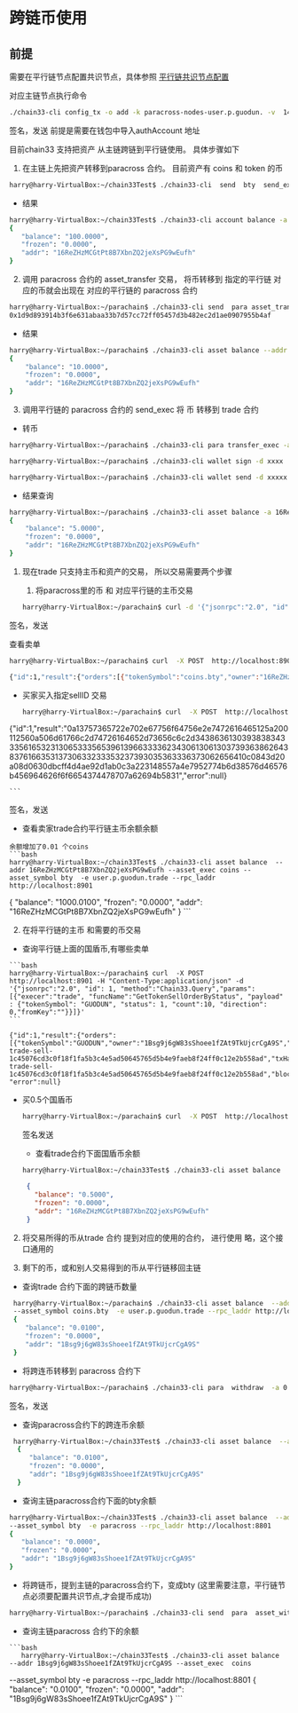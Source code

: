 # 跨链币使用

## 前提
 需要在平行链节点配置共识节点，具体参照
 [平行链共识节点配置](https://github.com/33cn/plugin/blob/master/plugin/dapp/paracross/cmd/build/chain33.para.test.toml)
 
 对应主链节点执行命令
 ```bash
 ./chain33-cli config_tx -o add -k paracross-nodes-user.p.guodun. -v  14KEKbYtKKQm4wMthSK9J4La4nAiidGozt
 ```
 签名，发送  前提是需要在钱包中导入authAccount 地址

目前chain33 支持把资产 从主链跨链到平行链使用。 具体步骤如下

 1. 在主链上先把资产转移到paracross 合约。 目前资产有 coins 和 token 的币
 
 ```bash
 harry@harry-VirtualBox:~/chain33Test$ ./chain33-cli  send  bty  send_exec  -a  100  -e  paracross -k "16ReZHzMCGtPt8B7XbnZQ2jeXsPG9wEufh"
 ```
 * 结果
 ```bash
 harry@harry-VirtualBox:~/chain33Test$ ./chain33-cli account balance -a "16ReZHzMCGtPt8B7XbnZQ2jeXsPG9wEufh" -e  paracross
{
    "balance": "100.0000",
    "frozen": "0.0000",
    "addr": "16ReZHzMCGtPt8B7XbnZQ2jeXsPG9wEufh"
}

 ```
 2. 调用 paracross 合约的 asset_transfer 交易， 将币转移到 指定的平行链
    对应的币就会出现在 对应的平行链的 paracross 合约
```bash
harry@harry-VirtualBox:~/parachain$ ./chain33-cli send  para asset_transfer --title user.p.guodun. -a 10  -n test -t "16ReZHzMCGtPt8B7XbnZQ2jeXsPG9wEufh" -k "16ReZHzMCGtPt8B7XbnZQ2jeXsPG9wEufh"
0x1d9d893914b3f6e631abaa33b7d57cc72ff05457d3b482ec2d1ae0907955b4af

```
* 结果
```bash
harry@harry-VirtualBox:~/parachain$ ./chain33-cli asset balance --addr "16ReZHzMCGtPt8B7XbnZQ2jeXsPG9wEufh" --asset_exec paracross   --asset_symbol coins.bty  -e  "paracross"   --rpc_laddr http://localhost:8901
{
    "balance": "10.0000",
    "frozen": "0.0000",
    "addr": "16ReZHzMCGtPt8B7XbnZQ2jeXsPG9wEufh"
}

```

 3. 调用平行链的 paracross 合约的 send_exec 将 币 转移到 trade 合约
 
  * 转币
 
```bash
harry@harry-VirtualBox:~/parachain$ ./chain33-cli para transfer_exec -a 5 -e user.p.guodun.trade  -s coins.bty  --rpc_laddr http://localhost:8901
```
```bash
harry@harry-VirtualBox:~/parachain$ ./chain33-cli wallet sign -d xxxx  -a 16ReZHzMCGtPt8B7XbnZQ2jeXsPG9wEufh  -e 300s -f 0.001 -k 16ReZHzMCGtPt8B7XbnZQ2jeXsPG9wEufh  --paraName user.p.guodun. --rpc_laddr http://localhost:8901
```
```bash
harry@harry-VirtualBox:~/parachain$ ./chain33-cli wallet send -d xxxxx --paraName user.p.guodun. --rpc_laddr http://localhost:8901
```


* 结果查询

```bash
harry@harry-VirtualBox:~/parachain$ ./chain33-cli asset balance -a 16ReZHzMCGtPt8B7XbnZQ2jeXsPG9wEufh --asset_exec paracross  --asset_symbol coins.bty -e user.p.guodun.trade   --rpc_laddr http://localhost:8901
{
    "balance": "5.0000",
    "frozen": "0.0000",
    "addr": "16ReZHzMCGtPt8B7XbnZQ2jeXsPG9wEufh"
}
```

 1. 现在trade 只支持主币和资产的交易， 所以交易需要两个步骤
    1. 将paracross里的币 和 对应平行链的主币交易
    
    ```bash
    harry@harry-VirtualBox:~/parachain$ curl -d '{"jsonrpc":"2.0", "id": 1, "method":"trade.CreateRawTradeSellTx","params":[{"tokenSymbol":"coins.bty", "amountPerBoardlot":1, "minBoardlot":1,"pricePerBoardlot":1,"totalBoardlot":15000000,"fee":100000,"assetExec":"paracross"}]}'         -H 'content-type:text/plain;'         http://localhost:8901
    ```
    
  签名，发送
   
  查看卖单   
  ```bash
 harry@harry-VirtualBox:~/parachain$ curl  -X POST  http://localhost:8901 -H "Content-Type:application/json" -d '{"jsonrpc":"2.0", "id": 1, "method":"Chain33.Query","params":[{"execer":"trade", "funcName":"GetTokenSellOrderByStatus", "payload" : {"tokenSymbol": "coins.bty", "status": 1, "count":10, "direction": 0,"fromKey":""}}]}' 
  
{"id":1,"result":{"orders":[{"tokenSymbol":"coins.bty","owner":"16ReZHzMCGtPt8B7XbnZQ2jeXsPG9wEufh","amountPerBoardlot":"1","minBoardlot":"1","pricePerBoardlot":"1","totalBoardlot":"15000000","tradedBoardlot":"0","buyID":"","status":1,"sellID":"mavl-trade-sell-48ca0988435ae210e35e9a9f33b40a0a07968bd87af5170c2352790563670bed","txHash":"0x48ca0988435ae210e35e9a9f33b40a0a07968bd87af5170c2352790563670bed","height":"50","key":"mavl-trade-sell-48ca0988435ae210e35e9a9f33b40a0a07968bd87af5170c2352790563670bed","blockTime":"1547516548","isSellOrder":true,"assetExec":"paracross"}]} ,"error":null}
  ``` 
  
 * 买家买入指定sellID 交易
    
    ```bash
    harry@harry-VirtualBox:~/parachain$ curl  -X POST  http://localhost:8901 -H "Content-Type:application/json" -d '{"jsonrpc":"2.0", "id": 1, "method":"trade.CreateRawTradeBuyTx","params":[{"sellID":"mavl-trade-sell-48ca0988435ae210e35e9a9f33b40a0a07968bd87af5170c2352790563670bed", "boardlotCnt":1000000,"fee":100000}]}'
{"id":1,"result":"0a13757365722e702e67756f64756e2e7472616465125a200112560a506d61766c2d74726164652d73656c6c2d3438636130393838343335616532313065333565396139663333623430613061303739363862643837616635313730633233353237393035363336373062656410c0843d20a08d0630dbcff4d4ae92d1ab0c3a223148557a4e7952774b6d38576d46576b456964626f6f6654374478707a62694b5831","error":null}

    ```
    
  签名，发送
    
   * 查看卖家trade合约平行链主币余额余额
   
    余额增加了0.01 个coins
    ```bash
    harry@harry-VirtualBox:~/chain33Test$ ./chain33-cli asset balance  --addr 16ReZHzMCGtPt8B7XbnZQ2jeXsPG9wEufh --asset_exec coins --    asset_symbol bty  -e user.p.guodun.trade --rpc_laddr http://localhost:8901
{
    "balance": "1000.0100",
    "frozen": "0.0000",
    "addr": "16ReZHzMCGtPt8B7XbnZQ2jeXsPG9wEufh"
}
    ```
    
   
   2. 在将平行链的主币 和需要的币交易
   
   
   * 查询平行链上面的国盾币,有哪些卖单
    
    ```bash
    harry@harry-VirtualBox:~/parachain$ curl  -X POST  http://localhost:8901 -H "Content-Type:application/json" -d '{"jsonrpc":"2.0", "id": 1, "method":"Chain33.Query","params":[{"execer":"trade", "funcName":"GetTokenSellOrderByStatus", "payload" : {"tokenSymbol": "GUODUN", "status": 1, "count":10, "direction": 0,"fromKey":""}}]}' 
    ```    
   
    {"id":1,"result":{"orders":           [{"tokenSymbol":"GUODUN","owner":"1Bsg9j6gW83sShoee1fZAt9TkUjcrCgA9S","amountPerBoardlot":"1","minBoardlot":"1","pricePerBoardlot":"1","totalBoardlot":"100000000","tradedBoardlot":"0","buyID":"","status":1,"sellID":"mavl-trade-sell-1c45076cd3c0f18f1fa5b3c4e5ad50645765d5b4e9faeb8f24ff0c12e2b558ad","txHash":"0x1c45076cd3c0f18f1fa5b3c4e5ad50645765d5b4e9faeb8f24ff0c12e2b558ad","height":"77","key":"mavl-trade-sell-1c45076cd3c0f18f1fa5b3c4e5ad50645765d5b4e9faeb8f24ff0c12e2b558ad","blockTime":"1547534068","isSellOrder":true,"assetExec":"token"}]},
    "error":null} 
    
    
   

  * 买0.5个国盾币
    
    ```bash
    harry@harry-VirtualBox:~/parachain$ curl  -X POST  http://localhost:8901 -H "Content-Type:application/json" -d '{"jsonrpc":"2.0",   "id": 1, "method":"trade.CreateRawTradeBuyTx","params":[{"sellID":"mavl-trade-sell-1c45076cd3c0f18f1fa5b3c4e5ad50645765d5b4e9faeb8f24ff0c12e2b558ad", "boardlotCnt":50000000,"fee":100000}]}'
    ```
    签名发送
    
    * 查看trade合约下面国盾币余额
    
    ```bash
    harry@harry-VirtualBox:~/chain33Test$ ./chain33-cli asset balance  --addr 16ReZHzMCGtPt8B7XbnZQ2jeXsPG9wEufh --asset_exec token --asset_symbol GUODUN  -e user.p.guodun.trade --rpc_laddr http://localhost:8901
    ```
    ```json
     {
       "balance": "0.5000",
       "frozen": "0.0000",
       "addr": "16ReZHzMCGtPt8B7XbnZQ2jeXsPG9wEufh"
     }
    ```

 2. 将交易所得的币从trade 合约 提到对应的使用的合约， 进行使用
    略，这个接口通用的
    
 3. 剩下的币，或和别人交易得到的币从平行链移回主链
 

   * 查询trade 合约下面的跨链币数量
 
   ```bash
    harry@harry-VirtualBox:~/parachain$ ./chain33-cli asset balance  --addr 1Bsg9j6gW83sShoee1fZAt9TkUjcrCgA9S --asset_exec  paracross 
    --asset_symbol coins.bty  -e user.p.guodun.trade --rpc_laddr http://localhost:8901
    {
       "balance": "0.0100",
       "frozen": "0.0000",
       "addr": "1Bsg9j6gW83sShoee1fZAt9TkUjcrCgA9S"
    }
   ```
   * 将跨连币转移到 paracross 合约下
   
   ```bash
   harry@harry-VirtualBox:~/parachain$ ./chain33-cli para  withdraw  -a 0.01 -e user.p.guodun.trade -s coins.bty --rpc_laddr        http://localhost:8901
   
   ```
   签名，发送
   
   * 查询paracross合约下的跨连币余额
   
   ```bash
    harry@harry-VirtualBox:~/chain33Test$ ./chain33-cli asset balance  --addr 1Bsg9j6gW83sShoee1fZAt9TkUjcrCgA9S --asset_exec  paracross     --asset_symbol coins.bty  -e paracross --rpc_laddr http://localhost:8901
     {
        "balance": "0.0100",
        "frozen": "0.0000",
        "addr": "1Bsg9j6gW83sShoee1fZAt9TkUjcrCgA9S"
     }
   ```
   
   * 查询主链paracross合约下面的bty余额
   
   ```bash
   harry@harry-VirtualBox:~/chain33Test$ ./chain33-cli asset balance  --addr 1Bsg9j6gW83sShoee1fZAt9TkUjcrCgA9S --asset_exec  coins 
   --asset_symbol bty  -e paracross --rpc_laddr http://localhost:8801
   {
      "balance": "0.0000",
      "frozen": "0.0000",
      "addr": "1Bsg9j6gW83sShoee1fZAt9TkUjcrCgA9S"
   }
   ```
   * 将跨链币，提到主链的paracross合约下，变成bty (这里需要注意，平行链节点必须要配置共识节点,才会提币成功)
   
   ```bash
   harry@harry-VirtualBox:~/parachain$ ./chain33-cli send  para  asset_withdraw -a 0.01  --title user.p.guodun. -t  1Bsg9j6gW83sShoee1fZAt9TkUjcrCgA9S -k 1Bsg9j6gW83sShoee1fZAt9TkUjcrCgA9S  --paraName user.p.guodun. --rpc_laddr http://localhost:8901

   ```
   
   * 查询主链paracross 合约下的余额
    
    ```bash
       harry@harry-VirtualBox:~/chain33Test$ ./chain33-cli asset balance  --addr 1Bsg9j6gW83sShoee1fZAt9TkUjcrCgA9S --asset_exec  coins 
   --asset_symbol bty  -e paracross --rpc_laddr http://localhost:8801
   {
      "balance": "0.0100",
      "frozen": "0.0000",
      "addr": "1Bsg9j6gW83sShoee1fZAt9TkUjcrCgA9S"
   }
    ```
